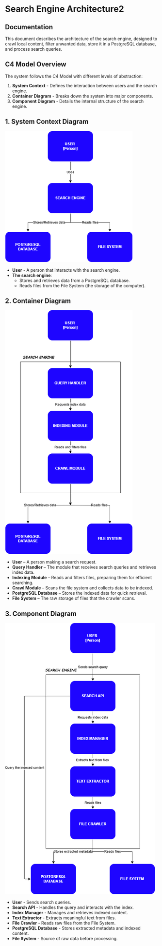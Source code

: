 # Search Engine Architecture2

## Documentation
This document describes the architecture of the search engine, designed to crawl local content, filter unwanted data, store it in a PostgreSQL database, and process search queries.

## C4 Model Overview
The system follows the C4 Model with different levels of abstraction:

1. **System Context** - Defines the interaction between users and the search engine.
2. **Container Diagram** - Breaks down the system into major components.
3. **Component Diagram** - Details the internal structure of the search engine.

## 1. System Context Diagram
![System Context](Diagrams/level1.drawio.png)

- **User** - A person that interacts with the search engine.
- **The search engine**:
  - Stores and retrieves data from a PostgreSQL database.
  - Reads files from the File System (the storage of the computer).

## 2. Container Diagram
![System Context](Diagrams/level2.png)
- **User** – A person making a search request.
- **Query Handler** – The module that receives search queries and retrieves index data.
- **Indexing Module** – Reads and filters files, preparing them for efficient searching.
- **Crawl Module** – Scans the file system and collects data to be indexed.
- **PostgreSQL Database** – Stores the indexed data for quick retrieval.
- **File System** – The raw storage of files that the crawler scans.
## 3. Component Diagram
![System Context](Diagrams/level3.png)

- **User** - Sends search queries.
- **Search API** - Handles the query and interacts with the index.
- **Index Manager** - Manages and retrieves indexed content.
- **Text Extractor** - Extracts meaningful text from files.
- **File Crawler** - Reads raw files from the File System.
- **PostgreSQL Database** - Stores extracted metadata and indexed content.
- **File System** - Source of raw data before processing.



